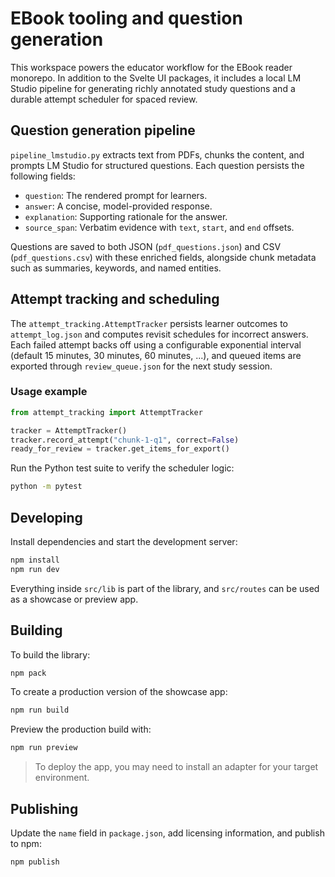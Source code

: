 # EBook tooling and question generation

This workspace powers the educator workflow for the EBook reader monorepo. In addition to the Svelte UI packages, it includes a local LM Studio pipeline for generating richly annotated study questions and a durable attempt scheduler for spaced review.

## Question generation pipeline

`pipeline_lmstudio.py` extracts text from PDFs, chunks the content, and prompts LM Studio for structured questions. Each question persists the following fields:

- `question`: The rendered prompt for learners.
- `answer`: A concise, model-provided response.
- `explanation`: Supporting rationale for the answer.
- `source_span`: Verbatim evidence with `text`, `start`, and `end` offsets.

Questions are saved to both JSON (`pdf_questions.json`) and CSV (`pdf_questions.csv`) with these enriched fields, alongside chunk metadata such as summaries, keywords, and named entities.

## Attempt tracking and scheduling

The `attempt_tracking.AttemptTracker` persists learner outcomes to `attempt_log.json` and computes revisit schedules for incorrect answers. Each failed attempt backs off using a configurable exponential interval (default 15 minutes, 30 minutes, 60 minutes, ...), and queued items are exported through `review_queue.json` for the next study session.

### Usage example

```python
from attempt_tracking import AttemptTracker

tracker = AttemptTracker()
tracker.record_attempt("chunk-1-q1", correct=False)
ready_for_review = tracker.get_items_for_export()
```

Run the Python test suite to verify the scheduler logic:

```sh
python -m pytest
```

## Developing

Install dependencies and start the development server:

```sh
npm install
npm run dev
```

Everything inside `src/lib` is part of the library, and `src/routes` can be used as a showcase or preview app.

## Building

To build the library:

```sh
npm pack
```

To create a production version of the showcase app:

```sh
npm run build
```

Preview the production build with:

```sh
npm run preview
```

> To deploy the app, you may need to install an adapter for your target environment.

## Publishing

Update the `name` field in `package.json`, add licensing information, and publish to npm:

```sh
npm publish
```
